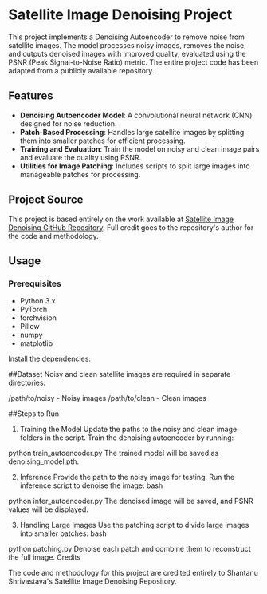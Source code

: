 # Satellite Image Denoising Project

This project implements a Denoising Autoencoder to remove noise from satellite images. The model processes noisy images, removes the noise, and outputs denoised images with improved quality, evaluated using the PSNR (Peak Signal-to-Noise Ratio) metric. The entire project code has been adapted from a publicly available repository.

## Features

- **Denoising Autoencoder Model**: A convolutional neural network (CNN) designed for noise reduction.
- **Patch-Based Processing**: Handles large satellite images by splitting them into smaller patches for efficient processing.
- **Training and Evaluation**: Train the model on noisy and clean image pairs and evaluate the quality using PSNR.
- **Utilities for Image Patching**: Includes scripts to split large images into manageable patches for processing.

## Project Source

This project is based entirely on the work available at [Satellite Image Denoising GitHub Repository](#). Full credit goes to the repository's author for the code and methodology.

## Usage

### Prerequisites

- Python 3.x
- PyTorch
- torchvision
- Pillow
- numpy
- matplotlib

Install the dependencies:

##Dataset
Noisy and clean satellite images are required in separate directories:

/path/to/noisy - Noisy images
/path/to/clean - Clean images

##Steps to Run
1. Training the Model
Update the paths to the noisy and clean image folders in the script.
Train the denoising autoencoder by running:

python train_autoencoder.py
The trained model will be saved as denoising_model.pth.

2. Inference
Provide the path to the noisy image for testing.
Run the inference script to denoise the image:
bash

python infer_autoencoder.py
The denoised image will be saved, and PSNR values will be displayed.

3. Handling Large Images
Use the patching script to divide large images into smaller patches:
bash

python patching.py
Denoise each patch and combine them to reconstruct the full image.
Credits

The code and methodology for this project are credited entirely to Shantanu Shrivastava's Satellite Image Denoising Repository.


